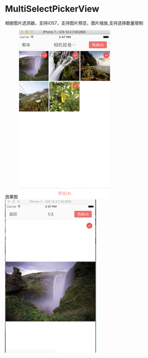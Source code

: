 # MultiSelectPickerView
相册图片选测器，支持iOS7，支持图片预览，图片缩放,支持选择数量限制

效果图
![image](https://github.com/SevenTian/MultiSelectPickerView/raw/master/preview/1.png)
![image](https://github.com/SevenTian/MultiSelectPickerView/raw/master/preview/2.png)
